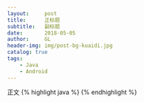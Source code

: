 ```yaml
---
layout:     post
title:      正标题
subtitle:   副标题
date:       2018-05-05
author:     GL
header-img: img/post-bg-kuaidi.jpg
catalog: true
tags:
    - Java
    - Android
---
```

正文
{% highlight java %}
{% endhighlight %}